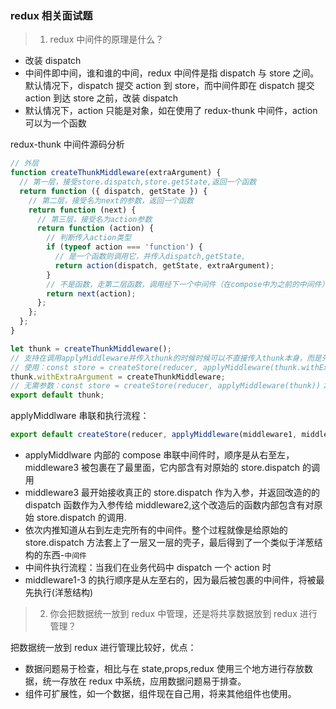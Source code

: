 ### redux 相关面试题

> 1. redux 中间件的原理是什么？

- 改装 dispatch
- 中间件即中间，谁和谁的中间，redux 中间件是指 dispatch 与 store 之间。默认情况下，dispatch 提交 action 到 store，而中间件即在 dispatch 提交 action 到达 store 之前，改装 dispatch
- 默认情况下，action 只能是对象，如在使用了 redux-thunk 中间件，action 可以为一个函数

redux-thunk 中间件源码分析

```js
// 外层
function createThunkMiddleware(extraArgument) {
  // 第一层，接受store.dispatch,store.getState,返回一个函数
  return function ({ dispatch, getState }) {
    // 第二层，接受名为next的参数，返回一个函数
    return function (next) {
      // 第三层，接受名为action参数
      return function (action) {
        // 判断传入action类型
        if (typeof action === 'function') {
          // 是一个函数则调用它，并传入dispatch,getState,
          return action(dispatch, getState, extraArgument);
        }
        // 不是函数，走第二层函数，调用经下一个中间件（在compose中为之前的中间件）改造后的dispatch方法（本层洋葱壳的下一层），并传入action
        return next(action);
      };
    };
  };
}

let thunk = createThunkMiddleware();
// 支持在调用applyMiddleware并传入thunk的时候时候可以不直接传入thunk本身，而是先调用包裹了thunk的函数(第一层柯里化的父函数)并传入需要的额外参数，再将该函数调用的后返回的值(也就是真正的thunk)传给applyMiddleware，从而实现对额外参数传入的支持
// 使用：const store = createStore(reducer, applyMiddleware(thunk.withExtraArgument({api, whatever})))；
thunk.withExtraArgument = createThunkMiddleware;
// 无需参数：const store = createStore(reducer, applyMiddleware(thunk))；
export default thunk;
```

applyMiddlware 串联和执行流程：

```js
export default createStore(reducer, applyMiddleware(middleware1, middleware2, middleware3));
```

- applyMiddlware 内部的 compose 串联中间件时，顺序是从右至左，middleware3 被包裹在了最里面，它内部含有对原始的 store.dispatch 的调用
- middleware3 最开始接收真正的 store.dispatch 作为入参，并返回改造的的 dispatch 函数作为入参传给 middleware2,这个改造后的函数内部包含有对原始 store.dispatch 的调用.
- 依次内推知道从右到左走完所有的中间件。整个过程就像是给原始的 store.dispatch 方法套上了一层又一层的壳子，最后得到了一个类似于洋葱结构的东西-`中间件`
- 中间件执行流程：当我们在业务代码中 dispatch 一个 action 时
- middleware1-3 的执行顺序是从左至右的，因为最后被包裹的中间件，将被最先执行(洋葱结构)

> 2. 你会把数据统一放到 redux 中管理，还是将共享数据放到 redux 进行管理？

把数据统一放到 redux 进行管理比较好，优点：

- 数据问题易于检查，相比与在 state,props,redux 使用三个地方进行存放数据，统一存放在 redux 中系统，应用数据问题易于排查。
- 组件可扩展性，如一个数据，组件现在自己用，将来其他组件也使用。
